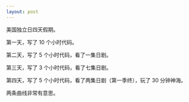 ```yaml
---
layout: post
---
```


美国独立日四天假期。

第一天，写了 10 个小时代码。

第二天，写了 5 个小时代码，看了一集日剧。

第三天，写了 3 个小时代码，看了七集日剧。

第四天，写了 5 个小时代码，看了两集日剧（第一季终），玩了 30 分钟神海。

两条曲线非常有意思。
